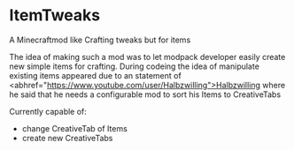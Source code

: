 # ItemTweaks
A Minecraftmod like Crafting tweaks but for items

The idea of making such a mod was to let modpack developer easily create new simple items for crafting. During codeing the idea of manipulate existing items appeared due to an statement of <abhref="https://www.youtube.com/user/Halbzwilling">Halbzwilling</a> where he said that he needs a configurable mod to sort his Items to CreativeTabs

Currently capable of:
<ul>
<li>change CreativeTab of Items</li>
<li>create new CreativeTabs</li>
</ul>
